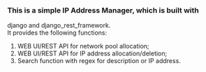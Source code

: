 ### This is a simple IP Address Manager, which is built with 

django and django_rest_framework.  
It provides the following functions:  
1. WEB UI/REST API for network pool allocation;  
2. WEB UI/REST API for IP address allocation/deletion;  
3. Search function with regex for description or IP address.  

